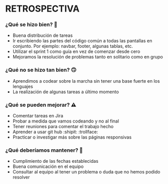 # RETROSPECTIVA

### ¿Qué se hizo bien? 👏
- Buena distribución de tareas
- Ir escribiendo las partes del código común a todas las pantallas en conjunto. Por ejemplo: navbar, footer, algunas tablas, etc.
- Utilizar el sprint 1 como guía en vez de comenzar desde cero
- Mejoramos la resolución de problemas tanto en solitario como en grupo

### ¿Qué no se hizo tan bien? 🙃
- Aprendimos a codear sobre la marcha sin tener una base fuerte en los lenguajes
- La realización de algunas tareas a último momento

### ¿Qué se pueden mejorar? ⚠️
- Comentar tareas en Jira
- Probar a medida que vamos codeando y no al final
- Tener reuniones para comentar el trabajo hecho
- Aprender a usar git hub :shipit: :trollface:
- Practicar o investigar más sobre las páginas responsivas

### ¿Qué deberíamos mantener? 🤠
- Cumplimiento de las fechas establecidas
- Buena comunicación en el equipo
- Consultar al equipo al tener un problema o duda que no hemos podido resolver
